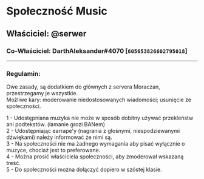 # Społeczność Music

## Właściciel: @serwer

### Co-Właściciel: DarthAleksander#4070 [`605653826602795018`]
---

### Regulamin:

Owe zasady, są dodatkiem do głównych z servera Moraczan, przestrzegamy je wszystkie.
</br>
Możliwe kary: moderowanie niedostosowanych wiadomości; usunięcie ze społeczności.

1 - Udostępniana muzyka nie może w sposób dobitny używać przekleństw ani podtekstów. (łamanie grozi BANem)
</br>
2 - Udostępniając earrape'y (nagrania z głośnymi, niespodziewanymi dźwiękami) należy informować że nimi są.
</br>
3 - Na społeczności nie ma żadnego wymagania aby pisać wyłącznie o muzyce, chociaż jest to preferowane.
</br>
4 - Można prosić właściciela społeczności, aby zmoderował wskazaną treść.
</br>
5 - Do społeczności można dołączyć dopiero w szóstej klasie.
